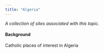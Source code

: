 ```yaml
---
title: "Algeria"
---
```



*A collection of sites associated with this topic.*

#### Background

Catholic places of interest in Algeria


